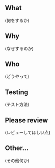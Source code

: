 ## What
(何をするか)
## Why
(なぜするのか)
## Who
(どうやって)
## Testing
(テスト方法)
## Please review
(レビューしてほしい点)
## Other...
(その他何か)
